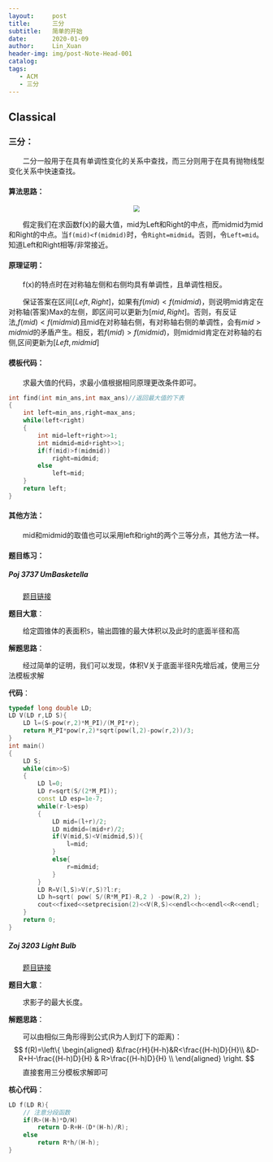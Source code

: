 ```yaml
---
layout:     post
title:      三分
subtitle:   简单的开始
date:       2020-01-09
author:     Lin_Xuan
header-img: img/post-Note-Head-001
catalog:
tags:
   - ACM
   - 三分
---
```

## Classical

### 三分：

&emsp;&emsp;二分一般用于在具有单调性变化的关系中查找，而三分则用于在具有抛物线型变化关系中快速查找。

#### 算法思路：

<center><img src="https://s3.ax1x.com/2021/01/09/sQlG6S.jpg" style="zoom:80%;" /></center>

&emsp;&emsp;假定我们在求函数f(x)的最大值，mid为Left和Right的中点，而midmid为mid和Right的中点。当`f(mid)<f(midmid)`时，令`Right=midmid`。否则，令`Left=mid`。知道Left和Right相等/非常接近。

#### 原理证明：

&emsp;&emsp;f(x)的特点时在对称轴左侧和右侧均具有单调性，且单调性相反。

&emsp;&emsp;保证答案在区间$[Left,Right]$，如果有$f(mid)<f(midmid)$，则说明mid肯定在对称轴(答案)Max的左侧，即区间可以更新为$[mid,Right]$。否则，有反证法,$f(mid)<f(midmid)$且mid在对称轴右侧，有对称轴右侧的单调性，会有$mid>midmid$的矛盾产生。相反，若$f(mid)>f(midmid)$，则midmid肯定在对称轴的右侧,区间更新为$[Left,midmid]$

#### 模板代码：

&emsp;&emsp;求最大值的代码，求最小值根据相同原理更改条件即可。

```c++
int find(int min_ans,int max_ans)//返回最大值的下表
{
    int left=min_ans,right=max_ans;
    while(left<right)
    {
        int mid=left+right>>1;
        int midmid=mid+right>>1;
        if(f(mid)>f(midmid))
            right=midmid;
        else
            left=mid;
    }
	return left;
}
```

#### 其他方法：

&emsp;&emsp;mid和midmid的取值也可以采用left和right的两个三等分点，其他方法一样。

#### 题目练习：

##### Poj 3737 UmBasketella

&emsp;&emsp;[题目链接](https://vjudge.net/problem/POJ-3737) 

**题目大意**：

&emsp;&emsp;给定圆锥体的表面积`S`，输出圆锥的最大体积以及此时的底面半径和高

**解题思路**：

&emsp;&emsp;经过简单的证明，我们可以发现，体积V关于底面半径R先增后减，使用三分法模板求解

**代码**：

```c++
typedef long double LD;
LD V(LD r,LD S){
    LD l=(S-pow(r,2)*M_PI)/(M_PI*r);
    return M_PI*pow(r,2)*sqrt(pow(l,2)-pow(r,2))/3;
}
int main()
{
    LD S;
    while(cin>>S)
    {
        LD l=0;
        LD r=sqrt(S/(2*M_PI));
        const LD esp=1e-7;
        while(r-l>esp)
        {
            LD mid=(l+r)/2;
            LD midmid=(mid+r)/2;
            if(V(mid,S)<V(midmid,S)){
                l=mid;
            }
            else{
                r=midmid;
            }
        }
        LD R=V(l,S)>V(r,S)?l:r;
        LD h=sqrt( pow( S/(R*M_PI)-R,2 ) -pow(R,2) );
        cout<<fixed<<setprecision(2)<<V(R,S)<<endl<<h<<endl<<R<<endl;
    }
    return 0;
}
```

##### Zoj 3203 Light Bulb

&emsp;&emsp;[题目链接](https://zoj.pintia.cn/problem-sets/91827364500/problems/91827367865)

**题目大意**：

&emsp;&emsp;求影子的最大长度。

**解题思路**：

&emsp;&emsp;可以由相似三角形得到公式(R为人到灯下的距离)：
$$
f(R)=\left\{
\begin{aligned}
&\frac{rH}{H-h}&R<\frac{(H-h)D}{H}\\
&D-R+H-\frac{(H-h)D}{H} & R>\frac{(H-h)D}{H} \\
\end{aligned}
\right.
$$
&emsp;&emsp;直接套用三分模板求解即可

**核心代码**：

```c++
LD f(LD R){
    // 注意分段函数
    if(R>(H-h)*D/H)
        return D-R+H-(D*(H-h)/R);
    else 
        return R*h/(H-h);
}
```

